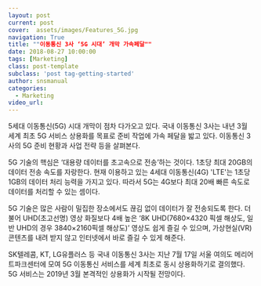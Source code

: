```yaml
---
layout: post
current: post
cover:  assets/images/Features_5G.jpg
navigation: True
title: ""이동통신 3사 ‘5G 시대’ 개막 가속페달""
date: 2018-08-27 10:00:00
tags: [Marketing]
class: post-template
subclass: 'post tag-getting-started'
author: snsmanual
categories:
  - Marketing
video_url: 
---
```


5세대 이동통신(5G) 시대 개막이 점차 다가오고 있다. 
국내 이동통신 3사는 내년 3월 세계 최초 5G 서비스 상용화를 목표로 준비 작업에 
가속 페달을 밟고 있다. 이동통신 3사의 5G 준비 현황과 사업 전략 등을 살펴본다. 

5G 기술의 핵심은 ‘대용량 데이터를 초고속으로 전송’하는 것이다. 
1초당 최대 20GB의 데이터 전송 속도를 자랑한다. 
현재 이용하고 있는 4세대 이동통신(4G) 'LTE'는 1초당 1GB의 데이터 처리 능력을 가지고 있다. 
따라서 5G는 4G보다 최대 20배 빠른 속도로 데이터를 처리할 수 있는 셈이다.

5G 기술은 많은 사람이 밀집한 장소에서도 끊김 없이 데이터가 잘 전송되도록 한다. 
더불어 UHD(초고선명) 영상 화질보다 4배 높은 ‘8K UHD(7680×4320 픽셀 해상도, 
일반 UHD의 경우 3840×2160픽셀 해상도)’ 영상도 쉽게 즐길 수 있으며, 
가상현실(VR) 콘텐츠를 내려 받지 않고 인터넷에서 바로 즐길 수 있게 해준다.

SK텔레콤, KT, LG유플러스 등 국내 이동통신 3사는 지난 7월 17일 서울 여의도 메리어트파크센터에 
모여 5G 이동통신 서비스를 세계 최초로 동시 상용화하기로 결의했다. 
5G 서비스는 2019년 3월 본격적인 상용화가 시작될 전망이다.

